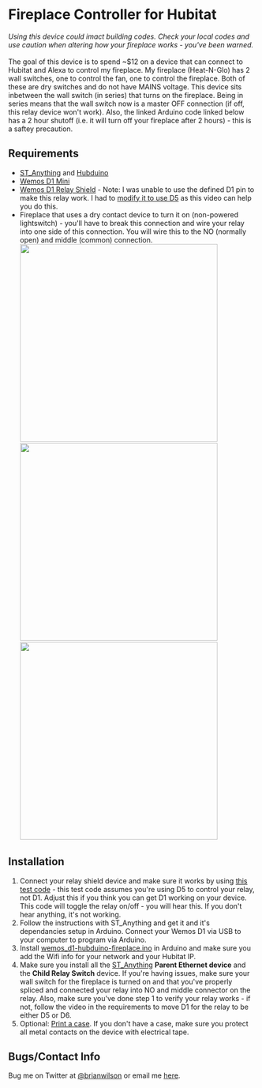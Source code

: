 # Fireplace Controller for Hubitat

<i>Using this device could imact building codes. Check your local codes and use
caution when altering how your fireplace works - you've been
warned.</i><br><br>
The goal of this device is to spend ~$12 on a device that can connect to
Hubitat and Alexa to control my fireplace. My fireplace (Heat-N-Glo) has 2 wall
switches, one to control the fan, one to control the fireplace. Both of these
are dry switches and do not have MAINS voltage. This device sіts inbetween the
wall switch (in series) that turns on the fireplace. Being in series means that
the wall switch now is a master OFF connection (if off, this relay device won't
work). Also, the linked Arduino code linked below has a 2 hour shutoff (i.e. it
will turn off your fireplace after 2 hours) - this is a saftey precaution. 

Requirements
----------

- [ST_Anything](https://github.com/DanielOgorchock/ST_Anything) and [Hubduino](https://github.com/DanielOgorchock/ST_Anything/tree/master/HubDuino)
- [Wemos D1 Mini](https://www.amazon.com/dp/B076F53B6S/?coliid=I2FDTEHO69YGKH)
- [Wemos D1 Relay Shield](https://www.amazon.com/dp/B01NACU547/) - Note: I was unable to use the defined D1 pin to make this relay work. I had to [modify it to use D5](https://www.youtube.com/watch?v=GykA_7QmoXE) as this video can help you do this. 
- Fireplace that uses a dry contact device to turn it on (non-powered
  lightswitch) - you'll have to break this connection and wire your relay into
one side of this connection. You will wire this to the NO (normally open) and
middle (common) connection.<br><img src="https://bdwilson.github.io/images/IMG_2624.JPG" width=400px> <br> <img src="https://bdwilson.github.io/images/IMG_2629.JPG" width=400px> <br> <img src="https://bdwilson.github.io/images/IMG_2631.JPG" width=400px> 

## Installation
1. Connect your relay shield device and make sure it works by using [this test code](https://github.com/bdwilson/hubitat/blob/master/Fireplace/wemos_d1-relay-test.ino) - this test code assumes you're using D5 to control your relay, not D1. Adjust this if you think you can get D1 working on your device. This code will toggle the relay on/off - you will hear this. If you don't hear anything, it's not working. 
1. Follow the instructions with ST_Anything and get it and it's dependancies setup in Arduino. Connect your Wemos D1 via USB to your computer to program via Arduino.
1. Install [wemos_d1-hubduino-fireplace.ino](https://github.com/bdwilson/hubitat/blob/master/Fireplace/wemos_d1-hubduino-fireplace.ino) in Arduino and make sure you add the Wifi info for your network and your Hubitat IP.
1. Make sure you install all the [ST_Anything](https://github.com/DanielOgorchock/ST_Anything/tree/master/HubDuino) <b>Parent Ethernet device</b> and the <b>Child Relay Switch</b> device. If you're having issues, make sure your wall switch for the fireplace is turned on and that you've properly spliced and connected your relay into NO and middle connector on the relay. Also, make sure you've done step 1 to verify your relay works - if not, follow the video in the requirements to move D1 for the relay to be either D5 or D6.  
1. Optional: [Print a case](https://www.thingiverse.com/thing:2667568). If you don't have a case, make sure you protect all metal contacts on the device with electrical tape. 

Bugs/Contact Info
-----------------
Bug me on Twitter at [@brianwilson](http://twitter.com/brianwilson) or email me [here](http://cronological.com/comment.php?ref=bubba).
